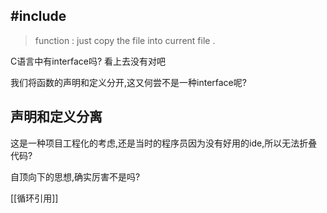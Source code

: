 

## #include

>function : just copy the file into current file . 


C语言中有interface吗? 看上去没有对吧

我们将函数的声明和定义分开,这又何尝不是一种interface呢? 



## 声明和定义分离

这是一种项目工程化的考虑,还是当时的程序员因为没有好用的ide,所以无法折叠代码? 

自顶向下的思想,确实厉害不是吗? 




[[循环引用]]

